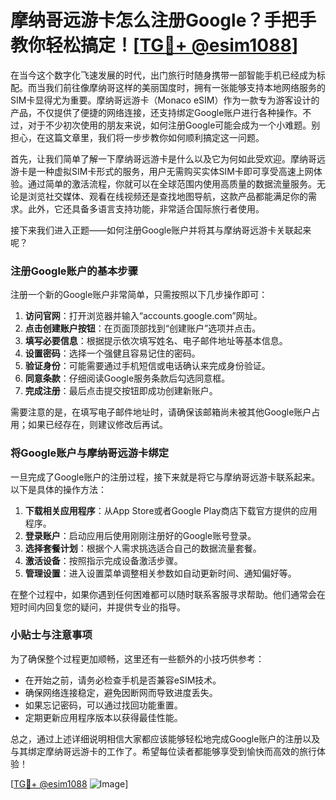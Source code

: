 # 摩纳哥远游卡怎么注册Google？手把手教你轻松搞定！[[TG💪+ @esim1088](https://t.me/s/esim1088)]

在当今这个数字化飞速发展的时代，出门旅行时随身携带一部智能手机已经成为标配。而当我们前往像摩纳哥这样的美丽国度时，拥有一张能够支持本地网络服务的SIM卡显得尤为重要。摩纳哥远游卡（Monaco eSIM）作为一款专为游客设计的产品，不仅提供了便捷的网络连接，还支持绑定Google账户进行各种操作。不过，对于不少初次使用的朋友来说，如何注册Google可能会成为一个小难题。别担心，在这篇文章里，我们将一步步教你如何顺利搞定这一问题。

首先，让我们简单了解一下摩纳哥远游卡是什么以及它为何如此受欢迎。摩纳哥远游卡是一种虚拟SIM卡形式的服务，用户无需购买实体SIM卡即可享受高速上网体验。通过简单的激活流程，你就可以在全球范围内使用高质量的数据流量服务。无论是浏览社交媒体、观看在线视频还是查找地图导航，这款产品都能满足你的需求。此外，它还具备多语言支持功能，非常适合国际旅行者使用。

接下来我们进入正题——如何注册Google账户并将其与摩纳哥远游卡关联起来呢？

### 注册Google账户的基本步骤

注册一个新的Google账户非常简单，只需按照以下几步操作即可：

1. **访问官网**：打开浏览器并输入“accounts.google.com”网址。
2. **点击创建账户按钮**：在页面顶部找到“创建账户”选项并点击。
3. **填写必要信息**：根据提示依次填写姓名、电子邮件地址等基本信息。
4. **设置密码**：选择一个强健且容易记住的密码。
5. **验证身份**：可能需要通过手机短信或电话确认来完成身份验证。
6. **同意条款**：仔细阅读Google服务条款后勾选同意框。
7. **完成注册**：最后点击提交按钮即成功创建新账户。

需要注意的是，在填写电子邮件地址时，请确保该邮箱尚未被其他Google账户占用；如果已经存在，则建议修改后再试。

### 将Google账户与摩纳哥远游卡绑定

一旦完成了Google账户的注册过程，接下来就是将它与摩纳哥远游卡联系起来。以下是具体的操作方法：

1. **下载相关应用程序**：从App Store或者Google Play商店下载官方提供的应用程序。
2. **登录账户**：启动应用后使用刚刚注册好的Google账号登录。
3. **选择套餐计划**：根据个人需求挑选适合自己的数据流量套餐。
4. **激活设备**：按照指示完成设备激活步骤。
5. **管理设置**：进入设置菜单调整相关参数如自动更新时间、通知偏好等。

在整个过程中，如果你遇到任何困难都可以随时联系客服寻求帮助。他们通常会在短时间内回复您的疑问，并提供专业的指导。

### 小贴士与注意事项

为了确保整个过程更加顺畅，这里还有一些额外的小技巧供参考：

- 在开始之前，请务必检查手机是否兼容eSIM技术。
- 确保网络连接稳定，避免因断网而导致进度丢失。
- 如果忘记密码，可以通过找回功能重置。
- 定期更新应用程序版本以获得最佳性能。

总之，通过上述详细说明相信大家都应该能够轻松地完成Google账户的注册以及与其绑定摩纳哥远游卡的工作了。希望每位读者都能够享受到愉快而高效的旅行体验！

[[TG💪+ @esim1088](https://t.me/s/esim1088) ![Image](https://i.postimg.cc/4NQfJmqS/Snipaste-2025-05-13-00-14-12.png)]